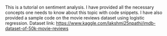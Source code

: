 This is a tutorial on sentiment analysis. I have provided all the necessary concepts one needs to know about this topic with code snippets.
I have also provided a sample code on the movie reviews dataset using logistic regression.
Dataset link: https://www.kaggle.com/lakshmi25npathi/imdb-dataset-of-50k-movie-reviews
